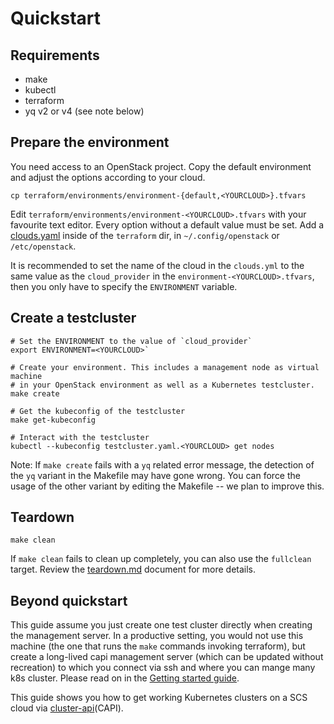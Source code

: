 # Quickstart

## Requirements

- make
- kubectl
- terraform
- yq v2 or v4 (see note below)

## Prepare the environment

You need access to an OpenStack project.
Copy the default environment and adjust the options according to your cloud.

```
cp terraform/environments/environment-{default,<YOURCLOUD>}.tfvars
```

Edit `terraform/environments/environment-<YOURCLOUD>.tfvars` with your favourite text editor. Every option without a default value must be set.
Add a [clouds.yaml](https://docs.openstack.org/python-openstackclient/latest/configuration/index.html#configuration-files) inside of the `terraform` dir, in `~/.config/openstack` or `/etc/openstack`.

It is recommended to set the name of the cloud in the `clouds.yml` to the same value as the `cloud_provider` in the `environment-<YOURCLOUD>.tfvars`, then you only have to specify the `ENVIRONMENT` variable.

## Create a testcluster

```
# Set the ENVIRONMENT to the value of `cloud_provider`
export ENVIRONMENT=<YOURCLOUD>`

# Create your environment. This includes a management node as virtual machine
# in your OpenStack environment as well as a Kubernetes testcluster.
make create

# Get the kubeconfig of the testcluster
make get-kubeconfig

# Interact with the testcluster
kubectl --kubeconfig testcluster.yaml.<YOURCLOUD> get nodes
```

Note: If `make create` fails with a `yq` related error message, the detection of the
`yq` variant in the Makefile may have gone wrong. You can force the usage of the other
variant by editing the Makefile -- we plan to improve this.

## Teardown

```
make clean
```

If `make clean` fails to clean up completely, you can also use the `fullclean` target.
Review the [teardown.md](teardown.md) document for more details.

## Beyond quickstart

This guide assume you just create one test cluster directly when creating the
management server. In a productive setting, you would not use this machine
(the one that runs the `make` commands invoking terraform), but create a
long-lived capi management server (which can be updated without recreation)
to which you connect via ssh and where you can mange many k8s cluster.
Please read on in the [Getting started guide](getting-started.md).

This guide shows you how to get working Kubernetes clusters on a SCS cloud
via [cluster-api](https://cluster-api.sigs.k8s.io/)(CAPI).
